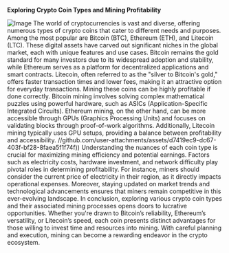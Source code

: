 **Exploring Crypto Coin Types and Mining Profitability**

![Image](https://github.com/user-attachments/assets/4a25d116-2220-4385-b08e-f287af8fcbc4)
The world of cryptocurrencies is vast and diverse, offering numerous types of crypto coins that cater to different needs and purposes. Among the most popular are Bitcoin (BTC), Ethereum (ETH), and Litecoin (LTC). These digital assets have carved out significant niches in the global market, each with unique features and use cases. Bitcoin remains the gold standard for many investors due to its widespread adoption and stability, while Ethereum serves as a platform for decentralized applications and smart contracts. Litecoin, often referred to as the "silver to Bitcoin's gold," offers faster transaction times and lower fees, making it an attractive option for everyday transactions.
Mining these coins can be highly profitable if done correctly. Bitcoin mining involves solving complex mathematical puzzles using powerful hardware, such as ASICs (Application-Specific Integrated Circuits). Ethereum mining, on the other hand, can be more accessible through GPUs (Graphics Processing Units) and focuses on validating blocks through proof-of-work algorithms. Additionally, Litecoin mining typically uses GPU setups, providing a balance between profitability and accessibility. 
 //github.com/user-attachments/assets/d7419ec9-dc67-403f-bf28-8faea5f1f74f))
Understanding the nuances of each coin type is crucial for maximizing mining efficiency and potential earnings. Factors such as electricity costs, hardware investment, and network difficulty play pivotal roles in determining profitability. For instance, miners should consider the current price of electricity in their region, as it directly impacts operational expenses. Moreover, staying updated on market trends and technological advancements ensures that miners remain competitive in this ever-evolving landscape.
In conclusion, exploring various crypto coin types and their associated mining processes opens doors to lucrative opportunities. Whether you're drawn to Bitcoin’s reliability, Ethereum’s versatility, or Litecoin’s speed, each coin presents distinct advantages for those willing to invest time and resources into mining. With careful planning and execution, mining can become a rewarding endeavor in the crypto ecosystem.
